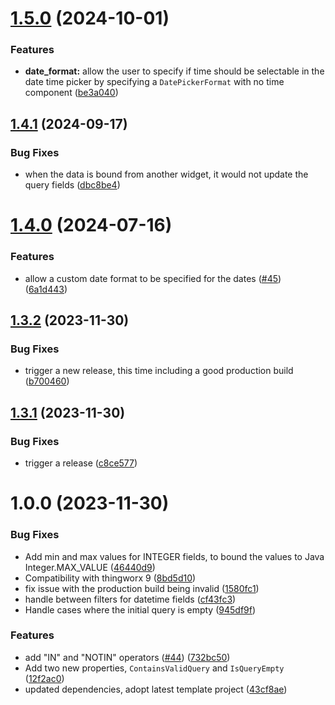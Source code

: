 # [1.5.0](https://github.com/ptc-iot-sharing/QueryBuilderWidgetTWX/compare/v1.4.1...v1.5.0) (2024-10-01)


### Features

* **date_format:** allow the user to specify if time should be selectable in the date time picker by specifying a `DatePickerFormat` with  no time component ([be3a040](https://github.com/ptc-iot-sharing/QueryBuilderWidgetTWX/commit/be3a040d8c543453ccf0849ebb49dc04a868ded3))

## [1.4.1](https://github.com/ptc-iot-sharing/QueryBuilderWidgetTWX/compare/v1.4.0...v1.4.1) (2024-09-17)


### Bug Fixes

* when the data is bound from another widget, it would not update the query fields ([dbc8be4](https://github.com/ptc-iot-sharing/QueryBuilderWidgetTWX/commit/dbc8be472143756cd9270d840251cecf83c46e0a))

# [1.4.0](https://github.com/ptc-iot-sharing/QueryBuilderWidgetTWX/compare/v1.3.2...v1.4.0) (2024-07-16)


### Features

* allow a custom date format to be specified for the dates ([#45](https://github.com/ptc-iot-sharing/QueryBuilderWidgetTWX/issues/45)) ([6a1d443](https://github.com/ptc-iot-sharing/QueryBuilderWidgetTWX/commit/6a1d4436ff069fb98027b3ece4eca2ace4c3e7dc))

## [1.3.2](https://github.com/ptc-iot-sharing/QueryBuilderWidgetTWX/compare/v1.3.1...v1.3.2) (2023-11-30)


### Bug Fixes

* trigger a new release, this time including a good production build ([b700460](https://github.com/ptc-iot-sharing/QueryBuilderWidgetTWX/commit/b700460f6b94fb92e3f207f134c56e6f9db0854b))

## [1.3.1](https://github.com/ptc-iot-sharing/QueryBuilderWidgetTWX/compare/v1.3.0...v1.3.1) (2023-11-30)


### Bug Fixes

* trigger a release ([c8ce577](https://github.com/ptc-iot-sharing/QueryBuilderWidgetTWX/commit/c8ce577999b09d79c235f15a5ecb5bd2accb774d))

# 1.0.0 (2023-11-30)


### Bug Fixes

* Add min and max values for INTEGER fields, to bound the values to Java Integer.MAX_VALUE ([46440d9](https://github.com/ptc-iot-sharing/QueryBuilderWidgetTWX/commit/46440d94b3e58a63f4ec91928efcb0a020ab8e9f))
* Compatibility with thingworx 9 ([8bd5d10](https://github.com/ptc-iot-sharing/QueryBuilderWidgetTWX/commit/8bd5d1019d8d8e55bc906d592a9d8ae8fada47bc))
* fix issue with the production build being invalid ([1580fc1](https://github.com/ptc-iot-sharing/QueryBuilderWidgetTWX/commit/1580fc14dfd19035b5bd3f73c08a678bf2b52d27))
* handle between filters for datetime fields ([cf43fc3](https://github.com/ptc-iot-sharing/QueryBuilderWidgetTWX/commit/cf43fc335e870f3f622a00d421de4687985a9875))
* Handle cases where the initial query is empty ([945df9f](https://github.com/ptc-iot-sharing/QueryBuilderWidgetTWX/commit/945df9fe9065732ecc19e5fa45a2a99d84e10882))


### Features

* add "IN" and "NOTIN" operators ([#44](https://github.com/ptc-iot-sharing/QueryBuilderWidgetTWX/issues/44)) ([732bc50](https://github.com/ptc-iot-sharing/QueryBuilderWidgetTWX/commit/732bc508e7350da87a91224bb76f74fef12ffe46))
* Add two new properties, `ContainsValidQuery` and `IsQueryEmpty` ([12f2ac0](https://github.com/ptc-iot-sharing/QueryBuilderWidgetTWX/commit/12f2ac081e3dcb08d9973626ae47038301d79daa))
* updated dependencies, adopt latest template project ([43cf8ae](https://github.com/ptc-iot-sharing/QueryBuilderWidgetTWX/commit/43cf8ae9dd1da7649c86f88c5c8acf23ff15851e))
